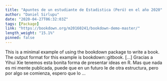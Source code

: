 ```yaml
---
title: "Apuntes de un estudiante de Estadistica (Perú) en el año 2020"
author: "Daniel Sirlupu"
date: "2020-04-27T06:32:03Z"
tags: [Package]
link: "https://bookdown.org/m20160241/bookdown-demo-master/"
length_weight: "15.1%"
pinned: false
---
```


This is a minimal example of using the bookdown package to write a book. The output format for this example is bookdown::gitbook. [...] Gracias a Yihui Xie tenemos esta bonita forma de presentar ideas en R. Mas que nada es mi mente publicada, puede que en un futuro le de otra estructura, pero por algo se comienza, espero que lo ...
